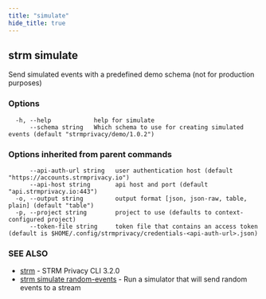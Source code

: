 ```yaml
---
title: "simulate"
hide_title: true
---
```

## strm simulate

Send simulated events with a predefined demo schema (not for production purposes)

### Options

```
  -h, --help            help for simulate
      --schema string   Which schema to use for creating simulated events (default "strmprivacy/demo/1.0.2")
```

### Options inherited from parent commands

```
      --api-auth-url string   user authentication host (default "https://accounts.strmprivacy.io")
      --api-host string       api host and port (default "api.strmprivacy.io:443")
  -o, --output string         output format [json, json-raw, table, plain] (default "table")
  -p, --project string        project to use (defaults to context-configured project)
      --token-file string     token file that contains an access token (default is $HOME/.config/strmprivacy/credentials-<api-auth-url>.json)
```

### SEE ALSO

* [strm](docs/04-reference/01-cli-reference/strm/index.md)	 - STRM Privacy CLI 3.2.0
* [strm simulate random-events](docs/04-reference/01-cli-reference/strm/simulate/random-events.md)	 - Run a simulator that will send random events to a stream


